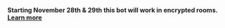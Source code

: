 <div class="banner info encryption-banner">

**Starting November 28th & 29th this bot will work in encrypted rooms. [Learn more](/blog/2020/10/30/enabling-encryption-for-bots/)**

</div>
